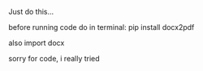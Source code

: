 Just do this...

before running code do in terminal:
  pip install docx2pdf

also import docx

sorry for code, i really tried
